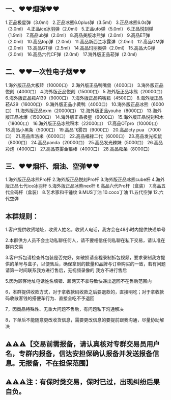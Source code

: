 ## 一、♥️♥️烟弹♥️♥️
1.正品极星弹（3.0ml）
2.正品冰熊6.0plus弹（3.5ml）
3.正品冰熊6.0s弹（3.0ml） 
4.正品ice冰羽弹（2.0ml） 
5.正品ufo弹（5.0ml）
6.正品悦刻弹（1.9ml）
7.高品ub弹（2.0ml） 
8.高品美版冰熊弹（2.0ml）
9.高品ET弹（2.0ml）
10.高品top弹（2.0ml）
11.高品新西兰冰露弹（2.0ml） 
12.高品OM弹（2.0ml）
13.高品GT弹（2.5ml）
14.高品玛丽奥弹（2.0ml） 
15.高品大G弹（2.0ml）
16.高品六代CF弹（2.0ml）
17.海外版正品菘弹（2.0ml）

## 二、♥️♥️一次性电子烟♥️♥️ 
1.海外版正品大板砖（10000口） 
2.海外版正品鸭嘴兽（4000口） 
3.海外版正品悦刻（4000口）
4.海外版正品悦刻（15000口） 
5.海外版正品冰熊（20000口）
6.海外版正品菘A139（9000口） 
7.海外版正品鸭嘴菘（4500口） 
8.海外版正品菘A29（16000口）
9.海外版正品小黄鸭（4000口） 
10.海外版正品冰熊（6000口） 
11.海外版正品exm（20000口） 
12.海外版正品youhe（8000口） 
13.海外版正品冰爆（15000口） 
14.海外版正品极星（6000口）
15.海外版正品悦刻积木（18000口） 
16.海外版正品冰熊积木（22000口） 
17.高品OTpro（10000口）
18.高品小黑条（5000口）
19.高品飞雾四（9000口） 
20.高品cty pua （7000口）
21.高品库洛米（6000口） 
22.高品福禄二代（6000口）
23.高品发光松鼠（8000口）
24.高品panda（20000口）
25.高品发光辣妹（5000口） 
26.高品彩炮（4000口） 
27.高品霓雾金箍棒（4000口） 
28.高品菘条（8000口） 

## 三、♥️♥️烟杆、烟油、空弹♥️♥️
1.海外版正品冰熊Pro杆 
2.海外版正品悦刻Pro杆 
3.海外版正品冰熊cube杆 
4.海外版正品七代ice冰羽杆 
5.海外版正品冰熊nex杆 
6.高品六代Pro杆（盒装） 
7.高品五代全码杆（盒装）
8.艺术家和千锤纹
9.MUS丁油 
10.coco丁油 
11.五代空弹 
12.六代空弹 

## 本群规则：

1.客户提供收货地址，收货人姓名，收货人电话，我方会在48小时内提供快递单号


2.本群供方人员不会主动私聊任何人，请不要相信任何私聊在私下交易，请认准在群内交易


3.客户拆包请检查外包装是否完好，如破损请全程录制拆包视频，要求录制我方提供的单号与盒子，以便售后，确保拿到的数量和品牌与订单购买的一致，若有问题请第一时间联系我方进行售后，无视频录像的 我方不进行售后


5.因为顾客地址电话姓名填错、超两天不拿导致快递出退回不在售后范围内


6，本群提供收款方式，对于拿收款码收款之后要退款的，直接明吃；对于拿收款码收散客钱的搭便车行为、直接全吃不予退回


7，因商品特殊性、无重大问题不售后，有问题私下沟通解决


8，下单后不能随意更改收货信息，需要更改信息的要提前跟我沟通，尽量协助解决

## ⚠️⚠️⚠️【交易前需报备，请认真核对专群交易员用户名，专群内报备，信达安担保确认报备并发送报备信息。无报备，不在担保范围】

## ⚠️⚠️⚠️注：有保时类交易，保时已过，出现纠纷后果自负。
